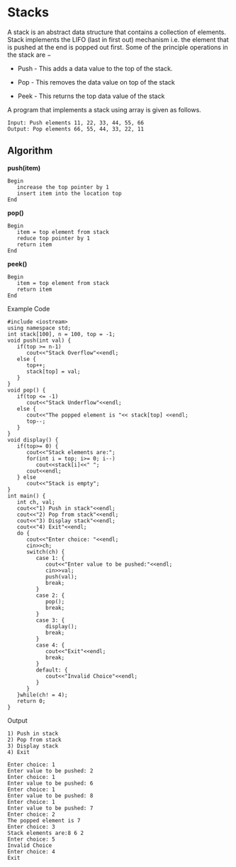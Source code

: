 # Stacks

A stack is an abstract data structure that contains a collection of elements. Stack implements the LIFO (last in first out) mechanism i.e. the element that is pushed at the end is popped out first. Some of the principle operations in the stack are −

- Push - This adds a data value to the top of the stack.

- Pop - This removes the data value on top of the stack

- Peek - This returns the top data value of the stack

A program that implements a stack using array is given as follows.
```
Input: Push elements 11, 22, 33, 44, 55, 66
Output: Pop elements 66, 55, 44, 33, 22, 11
```

## Algorithm

**push(item)**
```
Begin
   increase the top pointer by 1
   insert item into the location top
End
```
**pop()**
```
Begin
   item = top element from stack
   reduce top pointer by 1
   return item
End
```
**peek()**
```
Begin
   item = top element from stack
   return item
End
```
Example Code
```
#include <iostream>
using namespace std;
int stack[100], n = 100, top = -1;
void push(int val) {
   if(top >= n-1)
      cout<<"Stack Overflow"<<endl;
   else {
      top++;
      stack[top] = val;
   }
}
void pop() {
   if(top <= -1)
      cout<<"Stack Underflow"<<endl;
   else {
      cout<<"The popped element is "<< stack[top] <<endl;
      top--;
   }
}
void display() {
   if(top>= 0) {
      cout<<"Stack elements are:";
      for(int i = top; i>= 0; i--)
         cout<<stack[i]<<" ";
      cout<<endl;
   } else
      cout<<"Stack is empty";
}
int main() {
   int ch, val;
   cout<<"1) Push in stack"<<endl;
   cout<<"2) Pop from stack"<<endl;
   cout<<"3) Display stack"<<endl;
   cout<<"4) Exit"<<endl;
   do {
      cout<<"Enter choice: "<<endl;
      cin>>ch;
      switch(ch) {
         case 1: {
            cout<<"Enter value to be pushed:"<<endl;
            cin>>val;
            push(val);
            break;
         }
         case 2: {
            pop();
            break;
         }
         case 3: {
            display();
            break;
         }
         case 4: {
            cout<<"Exit"<<endl;
            break;
         }
         default: {
            cout<<"Invalid Choice"<<endl;
         }
      }
   }while(ch! = 4);
   return 0;
}
```
Output
```
1) Push in stack
2) Pop from stack
3) Display stack
4) Exit

Enter choice: 1
Enter value to be pushed: 2
Enter choice: 1
Enter value to be pushed: 6
Enter choice: 1
Enter value to be pushed: 8
Enter choice: 1
Enter value to be pushed: 7
Enter choice: 2
The popped element is 7
Enter choice: 3
Stack elements are:8 6 2
Enter choice: 5
Invalid Choice
Enter choice: 4
Exit
```
